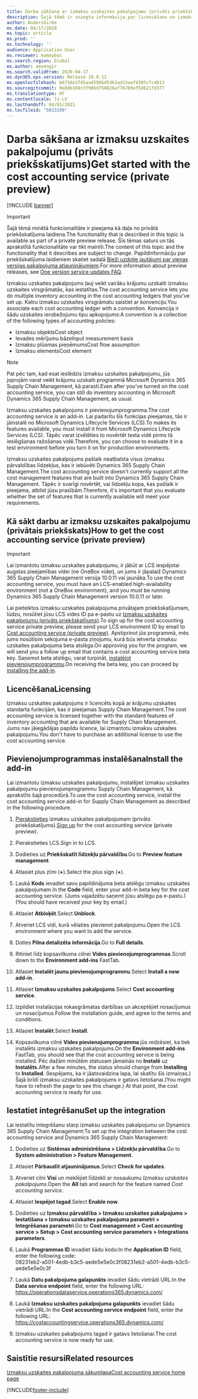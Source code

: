 ```yaml
---
title: Darba sākšana ar izmaksu uzskaites pakalpojumu (privāts priekšskatījums)
description: Šajā tēmā ir sniegta informācija par licencēšanu un izmaksu uzskaites pakalpojuma instalēšanas instrukcijām.
author: AndersGirke
ms.date: 04/17/2020
ms.topic: article
ms.prod: ''
ms.technology: ''
audience: Application User
ms.reviewer: kamaybac
ms.search.region: Global
ms.author: aevengir
ms.search.validFrom: 2020-04-17
ms.dyn365.ops.version: Release 10.0.12
ms.openlocfilehash: b6756e3745aa4596bd5d63ad15aaf4385cfc4813
ms.sourcegitcommit: 0e8db169c3f90bd750826af76709ef5d621fd377
ms.translationtype: HT
ms.contentlocale: lv-LV
ms.lasthandoff: 04/01/2021
ms.locfileid: "5813199"
---
```

# <a name="get-started-with-the-cost-accounting-service-private-preview"></a><span data-ttu-id="312a5-103">Darba sākšana ar izmaksu uzskaites pakalpojumu (privāts priekšskatījums)</span><span class="sxs-lookup"><span data-stu-id="312a5-103">Get started with the cost accounting service (private preview)</span></span>

[!INCLUDE [banner](../includes/banner.md)]

> [!IMPORTANT]
> <span data-ttu-id="312a5-104">Šajā tēmā minētā funkcionalitāte ir pieejama kā daļa no privātā priekšskatījuma laidiena.</span><span class="sxs-lookup"><span data-stu-id="312a5-104">The functionality that is described in this topic is available as part of a private preview release.</span></span> <span data-ttu-id="312a5-105">Šīs tēmas saturs un tās aprakstītā funkcionalitāte var tikt mainīti.</span><span class="sxs-lookup"><span data-stu-id="312a5-105">The content of this topic and the functionality that it describes are subject to change.</span></span> <span data-ttu-id="312a5-106">Papildinformāciju par priekšskatījuma laidieniem skatiet sadaļā [Bieži uzdotie jautājumi par vienas versijas pakalpojuma atjauninājumiem](../../fin-ops-core/fin-ops/get-started/one-version.md).</span><span class="sxs-lookup"><span data-stu-id="312a5-106">For more information about preview releases, see [One version service updates FAQ](../../fin-ops-core/fin-ops/get-started/one-version.md).</span></span>

<span data-ttu-id="312a5-107">Izmaksu uzskaites pakalpojums ļauj veikt vairāku krājumu uzskaiti izmaksu uzskaites virsgrāmatās, kas iestatītas.</span><span class="sxs-lookup"><span data-stu-id="312a5-107">The cost accounting service lets you do multiple inventory accounting in the cost accounting ledgers that you've set up.</span></span> <span data-ttu-id="312a5-108">Katru izmaksu uzskaites virsgrāmatu saistiet ar *konvenciju*.</span><span class="sxs-lookup"><span data-stu-id="312a5-108">You associate each cost accounting ledger with a *convention*.</span></span> <span data-ttu-id="312a5-109">Konvencija ir šādu uzskaites ierobežojumu tipu apkopojums:</span><span class="sxs-lookup"><span data-stu-id="312a5-109">A convention is a collection of the following types of accounting policies:</span></span>

- <span data-ttu-id="312a5-110">Izmaksu objekts</span><span class="sxs-lookup"><span data-stu-id="312a5-110">Cost object</span></span>
- <span data-ttu-id="312a5-111">Ievades mērījumu bāze</span><span class="sxs-lookup"><span data-stu-id="312a5-111">Input measurement basis</span></span>
- <span data-ttu-id="312a5-112">Izmaksu plūsmas pieņēmums</span><span class="sxs-lookup"><span data-stu-id="312a5-112">Cost flow assumption</span></span>
- <span data-ttu-id="312a5-113">Izmaksu elements</span><span class="sxs-lookup"><span data-stu-id="312a5-113">Cost element</span></span>

> [!NOTE]
> <span data-ttu-id="312a5-114">Pat pēc tam, kad esat ieslēdzis izmaksu uzskaites pakalpojumu, jūs joprojām varat veikt krājumu uzskaiti programmā Microsoft Dynamics 365 Supply Chain Management, kā parasti.</span><span class="sxs-lookup"><span data-stu-id="312a5-114">Even after you've turned on the cost accounting service, you can still do  inventory accounting in Microsoft Dynamics 365 Supply Chain Management, as usual.</span></span>

<span data-ttu-id="312a5-115">Izmaksu uzskaites pakalpojums ir pievienojumprogramma.</span><span class="sxs-lookup"><span data-stu-id="312a5-115">The cost accounting service is an add-in.</span></span> <span data-ttu-id="312a5-116">Lai padarītu šīs funkcijas pieejamas, tās ir jāinstalē no Microsoft Dynamics Lifecycle Services (LCS).</span><span class="sxs-lookup"><span data-stu-id="312a5-116">To makes its features available, you must install it from Microsoft Dynamics Lifecycle Services (LCS).</span></span> <span data-ttu-id="312a5-117">Tāpēc varat izvēlēties to novērtēt testa vidē pirms tā ieslēgšanas ražošanas vidē.</span><span class="sxs-lookup"><span data-stu-id="312a5-117">Therefore, you can choose to evaluate it in a test environment before you turn it on for production environments.</span></span>

<span data-ttu-id="312a5-118">Izmaksu uzskaites pakalpojums pašlaik neatbalsta visus izmaksu pārvaldības līdzekļus, kas ir iebūvēti Dynamics 365 Supply Chain Management.</span><span class="sxs-lookup"><span data-stu-id="312a5-118">The cost accounting service doesn't currently support all the cost management features that are built into Dynamics 365 Supply Chain Management.</span></span> <span data-ttu-id="312a5-119">Tāpēc ir svarīgi novērtēt, vai līdzekļu kopa, kas pašlaik ir pieejama, atbilst jūsu prasībām.</span><span class="sxs-lookup"><span data-stu-id="312a5-119">Therefore, it's important that you evaluate whether the set of features that is currently available will meet your requirements.</span></span>

## <a name="how-to-get-the-cost-accounting-service-private-preview"></a><a name="sign-up"></a><span data-ttu-id="312a5-120">Kā sākt darbu ar izmaksu uzskaites pakalpojumu (privātais priekšskats)</span><span class="sxs-lookup"><span data-stu-id="312a5-120">How to get the cost accounting service (private preview)</span></span>

> [!IMPORTANT]
> <span data-ttu-id="312a5-121">Lai izmantotu izmaksu uzskaites pakalpojumu, ir jābūt ar LCS iespējotai augstas pieejamības videi (ne OneBox videi), un jums ir jāpalaiž Dynamics 365 Supply Chain Management versija 10.0.11 vai jaunāka.</span><span class="sxs-lookup"><span data-stu-id="312a5-121">To use the cost accounting service, you must have an LCS-enabled high-availability environment (not a OneBox environment), and you must be running Dynamics 365 Supply Chain Management version 10.0.11 or later.</span></span>

<span data-ttu-id="312a5-122">Lai pieteiktos izmaksu uzskaites pakalpojuma privātajam priekšskatījumam, lūdzu, nosūtiet jūsu LCS vides ID pa e-pastu uz [Izmaksu uzskaites pakalpojumu (privāts priekšskatījums)](mailto:aevengir@microsoft.com?subject=Cost%20accounting%20service%20%28private%20preview%29).</span><span class="sxs-lookup"><span data-stu-id="312a5-122">To sign up for the cost accounting service private preview, please send your LCS environment ID by email to [Cost accounting service (private preview)](mailto:aevengir@microsoft.com?subject=Cost%20accounting%20service%20%28private%20preview%29).</span></span> <span data-ttu-id="312a5-123">Apstiprinot jūs programmā, mēs jums nosūtīsim sekojuma e-pasta ziņojumu, kurā būs ietverta izmaksu uzskaites pakalpojuma beta atslēga.</span><span class="sxs-lookup"><span data-stu-id="312a5-123">On approving you for the program, we will send you a follow up email that contains a cost accounting service beta key.</span></span> <span data-ttu-id="312a5-124">Saņemot beta atslēgu, varat turpināt, [instalējot pievienojumprogrammu](#install).</span><span class="sxs-lookup"><span data-stu-id="312a5-124">On receiving the beta key, you can proceed by [installing the add-in](#install).</span></span>

## <a name="licensing"></a><span data-ttu-id="312a5-125">Licencēšana</span><span class="sxs-lookup"><span data-stu-id="312a5-125">Licensing</span></span>

<span data-ttu-id="312a5-126">Izmaksu uzskaites pakalpojums ir licencēts kopā ar krājumu uzskaites standarta funkcijām, kas ir pieejamas Supply Chain Management.</span><span class="sxs-lookup"><span data-stu-id="312a5-126">The cost accounting service is licensed together with the standard features of inventory accounting that are available for Supply Chain Management.</span></span> <span data-ttu-id="312a5-127">Jums nav jāiegādājas papildu licence, lai izmantotu izmaksu uzskaites pakalpojumu.</span><span class="sxs-lookup"><span data-stu-id="312a5-127">You don't have to purchase an additional license to use the cost accounting service.</span></span>

## <a name="install-the-add-in"></a><a name="install"></a><span data-ttu-id="312a5-128">Pievienojumprogrammas instalēšana</span><span class="sxs-lookup"><span data-stu-id="312a5-128">Install the add-in</span></span>

<span data-ttu-id="312a5-129">Lai izmantotu izmaksu uzskaites pakalpojumu, instalējiet izmaksu uzskaites pakalpojumu pievienojumprogrammu Supply Chain Management, kā aprakstīts šajā procedūrā.</span><span class="sxs-lookup"><span data-stu-id="312a5-129">To use the cost accounting service, install the cost accounting service add-in for Supply Chain Management as described in the following procedure.</span></span>

1. <span data-ttu-id="312a5-130">[Pierakstieties](#sign-up) izmaksu uzskaites pakalpojumam (privāts priekšskatījums).</span><span class="sxs-lookup"><span data-stu-id="312a5-130">[Sign up](#sign-up) for the cost accounting service (private preview).</span></span>

1. <span data-ttu-id="312a5-131">Pierakstieties LCS.</span><span class="sxs-lookup"><span data-stu-id="312a5-131">Sign in to LCS.</span></span>

1. <span data-ttu-id="312a5-132">Dodieties uz **Priekšskatīt līdzekļu pārvaldību**.</span><span class="sxs-lookup"><span data-stu-id="312a5-132">Go to **Preview feature management**.</span></span>

1. <span data-ttu-id="312a5-133">Atlasiet plus zīmi (**+**).</span><span class="sxs-lookup"><span data-stu-id="312a5-133">Select the plus sign (**+**).</span></span>

1. <span data-ttu-id="312a5-134">Laukā **Kods** ievadiet savu papildinājuma beta atslēgu izmaksu uzskaites pakalpojumam.</span><span class="sxs-lookup"><span data-stu-id="312a5-134">In the **Code** field, enter your add-in beta key for the cost accounting service.</span></span> <span data-ttu-id="312a5-135">(Jums vajadzētu saņemt jūsu atslēgu pa e-pastu.)</span><span class="sxs-lookup"><span data-stu-id="312a5-135">(You should have received your key by email.)</span></span>

1. <span data-ttu-id="312a5-136">Atlasiet **Atbloķēt**.</span><span class="sxs-lookup"><span data-stu-id="312a5-136">Select **Unblock**.</span></span>

1. <span data-ttu-id="312a5-137">Atveriet LCS vidi, kurā vēlaties pievienot pakalpojumu.</span><span class="sxs-lookup"><span data-stu-id="312a5-137">Open the LCS environment where you want to add the service.</span></span>

1. <span data-ttu-id="312a5-138">Doties **Pilna detalizēta informācija**.</span><span class="sxs-lookup"><span data-stu-id="312a5-138">Go to **Full details**.</span></span>

1. <span data-ttu-id="312a5-139">Ritiniet līdz kopsavilkuma cilnei **Vides pievienojumprogrammas**.</span><span class="sxs-lookup"><span data-stu-id="312a5-139">Scroll down to the **Environment add-ins** FastTab.</span></span>

1. <span data-ttu-id="312a5-140">Atlasiet **Instalēt jaunu pievienojumprogrammu**.</span><span class="sxs-lookup"><span data-stu-id="312a5-140">Select **Install a new add-in**.</span></span>

1. <span data-ttu-id="312a5-141">Atlasiet **Izmaksu uzskaites pakalpojums**.</span><span class="sxs-lookup"><span data-stu-id="312a5-141">Select **Cost accounting service**.</span></span>

1. <span data-ttu-id="312a5-142">Izpildiet instalācijas rokasgrāmatas darbības un akceptējiet nosacījumus un nosacījumus.</span><span class="sxs-lookup"><span data-stu-id="312a5-142">Follow the installation guide, and agree to the terms and conditions.</span></span>

1. <span data-ttu-id="312a5-143">Atlasiet **Instalēt**.</span><span class="sxs-lookup"><span data-stu-id="312a5-143">Select **Install**.</span></span>

1. <span data-ttu-id="312a5-144">Kopsavilkuma cilnē **Vides pievienojumprogramma** jūs redzēsiet, ka tiek instalēts izmaksu uzskaites pakalpojums.</span><span class="sxs-lookup"><span data-stu-id="312a5-144">On the **Environment add-ins** FastTab, you should see that the cost accounting service is being installed.</span></span> <span data-ttu-id="312a5-145">Pēc dažām minūtēm statusam jāmainās no **Instalē** uz **Instalēts**.</span><span class="sxs-lookup"><span data-stu-id="312a5-145">After a few minutes, the status should change from **Installing** to **Installed**.</span></span> <span data-ttu-id="312a5-146">(Iespējams, ka ir jāatsvaidzina lapa, lai skatītu šīs izmaiņas.) Šajā brīdī izmaksu uzskaites pakalpojums ir gatavs lietošanai.</span><span class="sxs-lookup"><span data-stu-id="312a5-146">(You might have to refresh the page to see this change.) At that point, the cost accounting service is ready for use.</span></span>

## <a name="set-up-the-integration"></a><span data-ttu-id="312a5-147">Iestatiet integrēšanu</span><span class="sxs-lookup"><span data-stu-id="312a5-147">Set up the integration</span></span>

<span data-ttu-id="312a5-148">Lai iestatītu integrēšanu starp izmaksu uzskaites pakalpojumu un Dynamics 365 Supply Chain Management:</span><span class="sxs-lookup"><span data-stu-id="312a5-148">To set up the integration between the cost accounting service and Dynamics 365 Supply Chain Management:</span></span>

1. <span data-ttu-id="312a5-149">Dodieties uz **Sistēmas administrēšana > Līdzekļu pārvaldība**.</span><span class="sxs-lookup"><span data-stu-id="312a5-149">Go to **System administration > Feature Management**.</span></span>

1. <span data-ttu-id="312a5-150">Atlasiet **Pārbaudīt atjauninājumus**.</span><span class="sxs-lookup"><span data-stu-id="312a5-150">Select **Check for updates**.</span></span>

1. <span data-ttu-id="312a5-151">Atveriet cilni **Visi** un meklējiet līdzekli ar nosaukumu *Izmaksu uzskaites pakalpojums*.</span><span class="sxs-lookup"><span data-stu-id="312a5-151">Open the **All** tab and search for the feature named *Cost accounting service*.</span></span>

1. <span data-ttu-id="312a5-152">Atlasiet **Iespējot tagad**.</span><span class="sxs-lookup"><span data-stu-id="312a5-152">Select **Enable now**.</span></span>

1. <span data-ttu-id="312a5-153">Dodieties uz **Izmaksu pārvaldība > Izmaksu uzskaites pakalpojums > Iestatīšana > Izmaksu uzskaites pakalpojuma parametri > Integrēšanas parametri**.</span><span class="sxs-lookup"><span data-stu-id="312a5-153">Go to **Cost management > Cost accounting service > Setup > Cost accounting service parameters > Integrations parameters**.</span></span>

1. <span data-ttu-id="312a5-154">Laukā **Programmas ID** ievadiet šādu kodu:</span><span class="sxs-lookup"><span data-stu-id="312a5-154">In the **Application ID** field, enter the following code:</span></span><br> <span data-ttu-id="312a5-155">08231eb2-a501-4edb-b3c5-aede5e5e0c3f</span><span class="sxs-lookup"><span data-stu-id="312a5-155">08231eb2-a501-4edb-b3c5-aede5e5e0c3f</span></span>

1. <span data-ttu-id="312a5-156">Laukā **Datu pakalpojuma galapunkts** ievadiet šādu vietrādi URL:</span><span class="sxs-lookup"><span data-stu-id="312a5-156">In the **Data service endpoint** field, enter the following URL:</span></span><br>https://operationsdataservice.operations365.dynamics.com/

1. <span data-ttu-id="312a5-157">Laukā **Izmaksu uzskaites pakalpojuma galapunkts** ievadiet šādu vietrādi URL:</span><span class="sxs-lookup"><span data-stu-id="312a5-157">In the **Cost accounting service endpoint** field, enter the following URL:</span></span><br>https://costaccountingservice.operations365.dynamics.com/

1. <span data-ttu-id="312a5-158">Izmaksu uzskaites pakalpojums tagad ir gatavs lietošanai.</span><span class="sxs-lookup"><span data-stu-id="312a5-158">The cost accounting service is now ready for use.</span></span>

## <a name="related-resources"></a><span data-ttu-id="312a5-159">Saistītie resursi</span><span class="sxs-lookup"><span data-stu-id="312a5-159">Related resources</span></span>

[<span data-ttu-id="312a5-160">Izmaksu uzskaites pakalpojuma sākumlapa</span><span class="sxs-lookup"><span data-stu-id="312a5-160">Cost accounting service home page</span></span>](cost-accounting-service-home.md)


[!INCLUDE[footer-include](../../includes/footer-banner.md)]